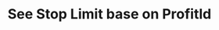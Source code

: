 ---
title: See Stop Limit base on Profitld
position_number: 11
type: get
description: /future/trade/v1/entrust/profit-detail
parameters:
    -
        name: profitId
        type: integer
        mandatory: true
        default: N/A
        description: Stop limit ID
        ranges:
content_markdown: |-

                 #### **Limit Flow Rules**

                 200/s/apikey
left_code_blocks:
    -
        code_block: "public void getMarketConfig() {\r\n\tString text = HttpUtil.get(URL + \"/data/api/future/trade/v1/getMarketConfig\");\r\n\tSystem.out.println(text);\r\n}"
        title: Java
        language: java
right_code_blocks:
    - code_block: |-
        {
          "error": {
            "code": "",
            "msg": ""
          },
          "msgInfo": "",
          "result": {
            "createdTime": 0, //Time
            "entryPrice": 0, //Open position average price
            "executedQty": 0, //Actual transaction
            "isolatedMargin": 0, //Isolated Margin
            "origQty": 0, //Quantity (Cont)
            "positionSide": "", //Position side
            "positionSize": 0, //Position quantity (Cont)
            "profitId": 0, //Order ID
            "state": "", //Order state:NOT_TRIGGERED：New order (not triggered);TRIGGERING:Triggering;TRIGGERED:Triggered;USER_REVOCATION:User revocation;PLATFORM_REVOCATION:Platform revocation (rejection);EXPIRED:expired;
            "symbol": "", //Trading pair
            "triggerProfitPrice": 0, //Stop profit price
            "triggerStopPrice": 0 //Stop loss price
          },
          "returnCode": 0
        }
      title: Response
      language: json
---
